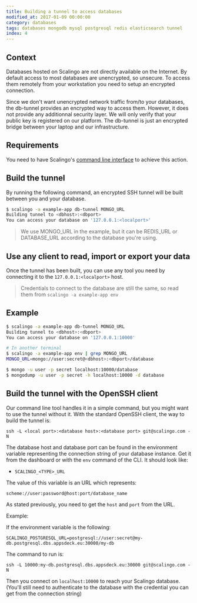 ```yaml
---
title: Building a tunnel to access databases
modified_at: 2017-01-09 00:00:00
category: databases
tags: databases mongodb mysql postgresql redis elasticsearch tunnel
index: 4
---
```


## Context

Databases hosted on Scalingo are not directly available on the Internet. By default
access to most databases are unencrypted, so unsecure. To access them remotely
from your workstation you need to setup an encrypted connection.

Since we don't want unencrypted network traffic from/to your databases, the db-tunnel
provides an encrypted way to access them.
However, it does not provide any additionnal security layer. We will only verify
that your public key is registered on our platform. The db-tunnel is just an
encrypted bridge between your laptop and our infrastructure.

## Requirements

You need to have Scalingo's [command line interface](http://cli.scalingo.com) to
achieve this action.

## Build the tunnel

By running the following command, an encrypted SSH tunnel will be built between you and your database.

```bash
$ scalingo -a example-app db-tunnel MONGO_URL
Building tunnel to <dbhost>:<dbport>
You can access your database on '127.0.0.1:<localport>'
```

> We use MONGO\_URL in the example, but it can be REDIS\_URL or DATABASE\_URL according to the database you're using.

## Use any client to read, import or export your data

Once the tunnel has been built, you can use any tool you need by connecting it to the
`127.0.0.1:<localport>` host.

> Credentials to connect to the database are still the same, so read them from `scalingo -a example-app env`

## Example

```bash
$ scalingo -a example-app db-tunnel MONGO_URL
Building tunnel to <dbhost>:<dbport>
You can access your database on '127.0.0.1:10000'

# In another terminal
$ scalingo -a example-app env | grep MONGO_URL
MONGO_URL=mongo://user:secret@<dbhost>:<dbport>/database

$ mongo -u user -p secret localhost:10000/database
$ mongodump -u user -p secret -h localhost:10000 -d database
```

## Build the tunnel with the OpenSSH client

Our command line tool handles it in a simple command, but you might want to use the tunnel without it. With
the standard OpenSSH client, the way to build the tunnel is:

```
ssh -L <local port>:<database host>:<database port> git@scalingo.com -N
```

The database host and database port can be found in the environment variable representing the connection string
of your database instance. Get it from the dashboard or with the `env` command of the CLI. It should look like:

* `SCALINGO_<TYPE>_URL`

The value of this variable is an URL which represents:

```
scheme://user:password@host:port/database_name
```

As stated previously, you need to get the `host` and `port` from the URL.

Example:

If the environment variable is the following:

```
SCALINGO_POSTGRESQL_URL=postgresql://user:secret@my-db.postgresql.dbs.appsdeck.eu:30000/my-db
```

The command to run is:

```
ssh -L 10000:my-db.postgresql.dbs.appsdeck.eu:30000 git@scalingo.com -N
```

Then you connect on `localhost:10000` to reach your Scalingo database. (You'll still need to authenticate to the
database with the credential you can get from the connection string)

